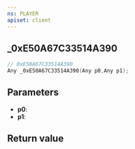 ```yaml
---
ns: PLAYER
apiset: client
---
```

## _0xE50A67C33514A390

```c
// 0xE50A67C33514A390
Any _0xE50A67C33514A390(Any p0,Any p1);
```


## Parameters
* **p0**:
* **p1**:

## Return value